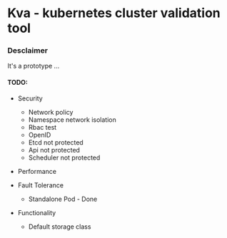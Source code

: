 # Kva - kubernetes cluster validation tool

### Desclaimer
It's a prototype ...

#### TODO:
- Security
	- Network policy
	- Namespace network isolation
	- Rbac test
	- OpenID
	- Etcd not protected
	- Api not protected
	- Scheduler not protected

- Performance
- Fault Tolerance
	- Standalone Pod - Done
- Functionality
	- Default storage class

